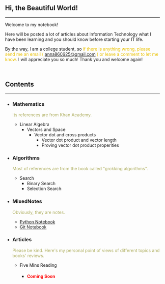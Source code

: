 <style>
.highlight1{
    color: #EAC100;
}
.highlight2{
    color: #AFAF61;
}
.comingsoon{
    color: red;
}
</style>

## Hi, the Beautiful World!
---

Welcome to my notebook!

Here will be posted a lot of articles about Information Technology what I have been learning and you should know before starting your IT life.

By the way, I am a college student, so <font class="highlight1">if there is anything wrong, please send me an email (</font> <anna860625@gmail.com> <font class="highlight1">) or leave a comment to let me know.</font> I will appreciate you so much! Thank you and welcome again!

<br/>

## Contents
---

* ### Mathematics
    <font class="highlight2">Its references are from Khan Academy.</font>

    * Linear Algebra
      * Vectors and Space
        - Vector dot and cross products
          - Vector dot product and vector length
          - Proving vector dot product properities

* ### Algorithms
    <font class="highlight2">Most of references are from the book called "grokking algorithms".</font>

    * Search
       * Binary Search
       * Selection Search

* ### MixedNotes
    <font class="highlight2">Obviously, they are notes.</font>

    * [Python Notebook](mixednotes/python.md)
    * [Git Notebook](mixednotes/git.md)

* ### Articles
    <font class="highlight2">Please be kind. Here's my personal point of views of different topics and books' reviews.</font>
    
    * Five Mins Reading
      * <h4><font class="comingsoon">Coming Soon</font></h4>
    

<!--
### Python

Markdown is a lightweight and easy-to-use syntax for styling your writing. It includes conventions for

```markdown
Syntax highlighted code block

# Header 1
## Header 2
### Header 3

- Bulleted
- List

1. Numbered
2. List

**Bold** and _Italic_ and `Code` text

[Link](url) and ![Image](src)
```

For more details see [GitHub Flavored Markdown](https://guides.github.com/features/mastering-markdown/).

### Jekyll Themes

Your Pages site will use the layout and styles from the Jekyll theme you have selected in your [repository settings](https://github.com/anna0625/QuantumAnna/settings). The name of this theme is saved in the Jekyll `_config.yml` configuration file.

### Support or Contact

Having trouble with Pages? Check out our [documentation](https://help.github.com/categories/github-pages-basics/) or [contact support](https://github.com/contact) and we’ll help you sort it out.

-->